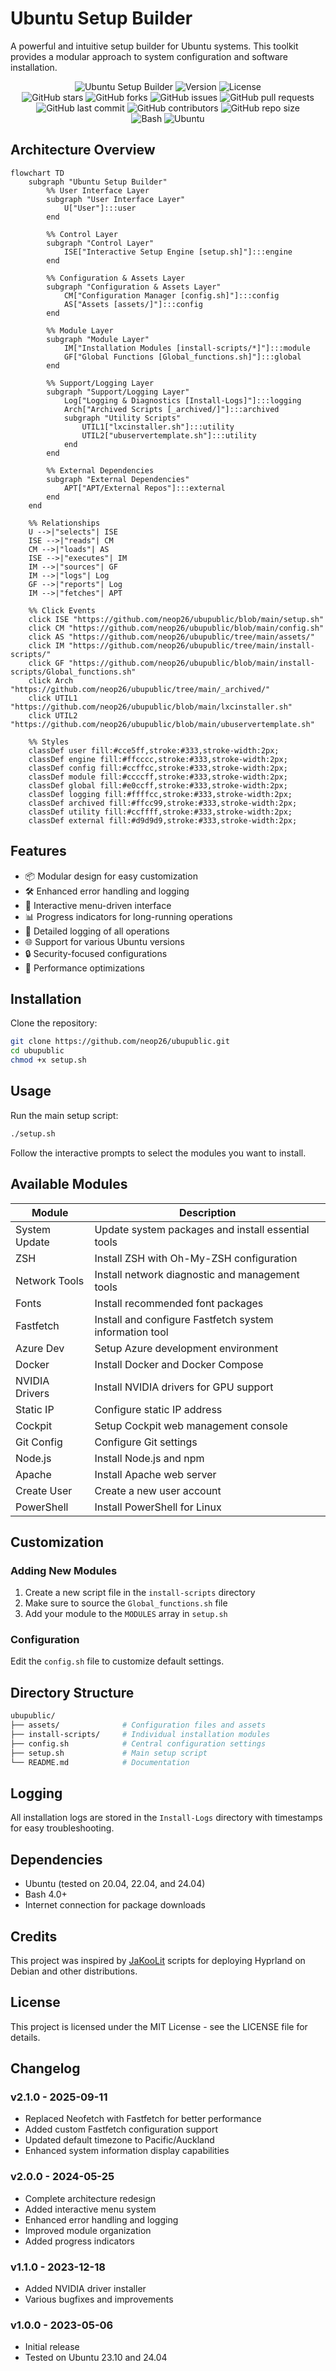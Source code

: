 # Ubuntu Setup Builder

A powerful and intuitive setup builder for Ubuntu systems. This toolkit provides a modular approach to system configuration and software installation.

<p align="center">
  <img src="https://img.shields.io/badge/Ubuntu-Setup_Builder-orange?style=for-the-badge&logo=ubuntu" alt="Ubuntu Setup Builder">
  <img src="https://img.shields.io/badge/Version-2.1.0-blue?style=for-the-badge" alt="Version">
  <img src="https://img.shields.io/badge/License-MIT-green?style=for-the-badge" alt="License">
  <br>
  <img src="https://img.shields.io/github/stars/neop26/ubupublic?style=for-the-badge" alt="GitHub stars">
  <img src="https://img.shields.io/github/forks/neop26/ubupublic?style=for-the-badge" alt="GitHub forks">
  <img src="https://img.shields.io/github/issues/neop26/ubupublic?style=for-the-badge" alt="GitHub issues">
  <img src="https://img.shields.io/github/issues-pr/neop26/ubupublic?style=for-the-badge" alt="GitHub pull requests">
  <br>
  <img src="https://img.shields.io/github/last-commit/neop26/ubupublic?style=for-the-badge" alt="GitHub last commit">
  <img src="https://img.shields.io/github/contributors/neop26/ubupublic?style=for-the-badge" alt="GitHub contributors">
  <img src="https://img.shields.io/github/repo-size/neop26/ubupublic?style=for-the-badge" alt="GitHub repo size">
  <br>
  <img src="https://img.shields.io/badge/Bash-4.0+-black?style=for-the-badge&logo=gnu-bash" alt="Bash">
  <img src="https://img.shields.io/badge/Ubuntu-20.04+-E95420?style=for-the-badge&logo=ubuntu" alt="Ubuntu">
</p>

## Architecture Overview

```mermaid
flowchart TD
    subgraph "Ubuntu Setup Builder"
        %% User Interface Layer
        subgraph "User Interface Layer"
            U["User"]:::user
        end

        %% Control Layer
        subgraph "Control Layer"
            ISE["Interactive Setup Engine [setup.sh]"]:::engine
        end

        %% Configuration & Assets Layer
        subgraph "Configuration & Assets Layer"
            CM["Configuration Manager [config.sh]"]:::config
            AS["Assets [assets/]"]:::config
        end

        %% Module Layer
        subgraph "Module Layer"
            IM["Installation Modules [install-scripts/*]"]:::module
            GF["Global Functions [Global_functions.sh]"]:::global
        end

        %% Support/Logging Layer
        subgraph "Support/Logging Layer"
            Log["Logging & Diagnostics [Install-Logs]"]:::logging
            Arch["Archived Scripts [_archived/]"]:::archived
            subgraph "Utility Scripts"
                UTIL1["lxcinstaller.sh"]:::utility
                UTIL2["ubuservertemplate.sh"]:::utility
            end
        end

        %% External Dependencies
        subgraph "External Dependencies"
            APT["APT/External Repos"]:::external
        end
    end

    %% Relationships
    U -->|"selects"| ISE
    ISE -->|"reads"| CM
    CM -->|"loads"| AS
    ISE -->|"executes"| IM
    IM -->|"sources"| GF
    IM -->|"logs"| Log
    GF -->|"reports"| Log
    IM -->|"fetches"| APT

    %% Click Events
    click ISE "https://github.com/neop26/ubupublic/blob/main/setup.sh"
    click CM "https://github.com/neop26/ubupublic/blob/main/config.sh"
    click AS "https://github.com/neop26/ubupublic/tree/main/assets/"
    click IM "https://github.com/neop26/ubupublic/tree/main/install-scripts/"
    click GF "https://github.com/neop26/ubupublic/blob/main/install-scripts/Global_functions.sh"
    click Arch "https://github.com/neop26/ubupublic/tree/main/_archived/"
    click UTIL1 "https://github.com/neop26/ubupublic/blob/main/lxcinstaller.sh"
    click UTIL2 "https://github.com/neop26/ubupublic/blob/main/ubuservertemplate.sh"

    %% Styles
    classDef user fill:#cce5ff,stroke:#333,stroke-width:2px;
    classDef engine fill:#ffcccc,stroke:#333,stroke-width:2px;
    classDef config fill:#ccffcc,stroke:#333,stroke-width:2px;
    classDef module fill:#ccccff,stroke:#333,stroke-width:2px;
    classDef global fill:#e0ccff,stroke:#333,stroke-width:2px;
    classDef logging fill:#ffffcc,stroke:#333,stroke-width:2px;
    classDef archived fill:#ffcc99,stroke:#333,stroke-width:2px;
    classDef utility fill:#ccffff,stroke:#333,stroke-width:2px;
    classDef external fill:#d9d9d9,stroke:#333,stroke-width:2px;
```

## Features

- 📦 Modular design for easy customization
- 🛠️ Enhanced error handling and logging
- 🔄 Interactive menu-driven interface
- 📊 Progress indicators for long-running operations
- 📝 Detailed logging of all operations
- 🌐 Support for various Ubuntu versions
- 🔒 Security-focused configurations
- 🚀 Performance optimizations

## Installation

Clone the repository:

```bash
git clone https://github.com/neop26/ubupublic.git
cd ubupublic
chmod +x setup.sh
```

## Usage

Run the main setup script:

```bash
./setup.sh
```

Follow the interactive prompts to select the modules you want to install.

## Available Modules

| Module | Description |
|--------|-------------|
| System Update | Update system packages and install essential tools |
| ZSH | Install ZSH with Oh-My-ZSH configuration |
| Network Tools | Install network diagnostic and management tools |
| Fonts | Install recommended font packages |
| Fastfetch | Install and configure Fastfetch system information tool |
| Azure Dev | Setup Azure development environment |
| Docker | Install Docker and Docker Compose |
| NVIDIA Drivers | Install NVIDIA drivers for GPU support |
| Static IP | Configure static IP address |
| Cockpit | Setup Cockpit web management console |
| Git Config | Configure Git settings |
| Node.js | Install Node.js and npm |
| Apache | Install Apache web server |
| Create User | Create a new user account |
| PowerShell | Install PowerShell for Linux |

## Customization

### Adding New Modules

1. Create a new script file in the `install-scripts` directory
2. Make sure to source the `Global_functions.sh` file
3. Add your module to the `MODULES` array in `setup.sh`

### Configuration

Edit the `config.sh` file to customize default settings.

## Directory Structure

```bash
ubupublic/
├── assets/              # Configuration files and assets
├── install-scripts/     # Individual installation modules
├── config.sh            # Central configuration settings
├── setup.sh             # Main setup script
└── README.md            # Documentation
```

## Logging

All installation logs are stored in the `Install-Logs` directory with timestamps for easy troubleshooting.

## Dependencies

- Ubuntu (tested on 20.04, 22.04, and 24.04)
- Bash 4.0+
- Internet connection for package downloads

## Credits

This project was inspired by [JaKooLit](https://github.com/JaKooLit/Debian-Hyprland) scripts for deploying Hyprland on Debian and other distributions.

## License

This project is licensed under the MIT License - see the LICENSE file for details.

## Changelog

### v2.1.0 - 2025-09-11

- Replaced Neofetch with Fastfetch for better performance
- Added custom Fastfetch configuration support
- Updated default timezone to Pacific/Auckland
- Enhanced system information display capabilities

### v2.0.0 - 2024-05-25

- Complete architecture redesign
- Added interactive menu system
- Enhanced error handling and logging
- Improved module organization
- Added progress indicators

### v1.1.0 - 2023-12-18

- Added NVIDIA driver installer
- Various bugfixes and improvements

### v1.0.0 - 2023-05-06

- Initial release
- Tested on Ubuntu 23.10 and 24.04 
 

